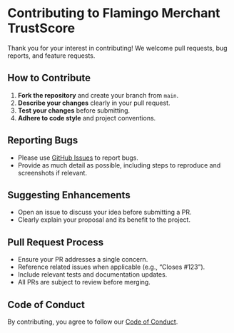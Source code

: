 # Contributing to Flamingo Merchant TrustScore

Thank you for your interest in contributing! We welcome pull requests, bug reports, and feature requests.

## How to Contribute

1. **Fork the repository** and create your branch from `main`.
2. **Describe your changes** clearly in your pull request.
3. **Test your changes** before submitting.
4. **Adhere to code style** and project conventions.

## Reporting Bugs

- Please use [GitHub Issues](../../issues) to report bugs.
- Provide as much detail as possible, including steps to reproduce and screenshots if relevant.

## Suggesting Enhancements

- Open an issue to discuss your idea before submitting a PR.
- Clearly explain your proposal and its benefit to the project.

## Pull Request Process

- Ensure your PR addresses a single concern.
- Reference related issues when applicable (e.g., “Closes #123”).
- Include relevant tests and documentation updates.
- All PRs are subject to review before merging.

## Code of Conduct

By contributing, you agree to follow our [Code of Conduct](CODE_OF_CONDUCT.md).